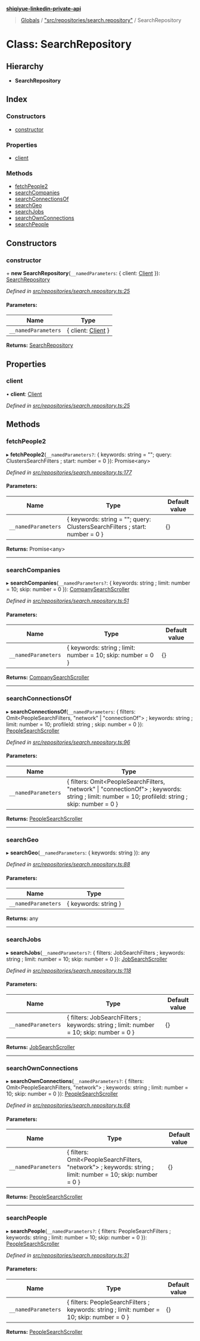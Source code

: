**[shiqiyue-linkedin-private-api](../README.md)**

> [Globals](../globals.md) / ["src/repositories/search.repository"](../modules/_src_repositories_search_repository_.md) / SearchRepository

# Class: SearchRepository

## Hierarchy

* **SearchRepository**

## Index

### Constructors

* [constructor](_src_repositories_search_repository_.searchrepository.md#constructor)

### Properties

* [client](_src_repositories_search_repository_.searchrepository.md#client)

### Methods

* [fetchPeople2](_src_repositories_search_repository_.searchrepository.md#fetchpeople2)
* [searchCompanies](_src_repositories_search_repository_.searchrepository.md#searchcompanies)
* [searchConnectionsOf](_src_repositories_search_repository_.searchrepository.md#searchconnectionsof)
* [searchGeo](_src_repositories_search_repository_.searchrepository.md#searchgeo)
* [searchJobs](_src_repositories_search_repository_.searchrepository.md#searchjobs)
* [searchOwnConnections](_src_repositories_search_repository_.searchrepository.md#searchownconnections)
* [searchPeople](_src_repositories_search_repository_.searchrepository.md#searchpeople)

## Constructors

### constructor

\+ **new SearchRepository**(`__namedParameters`: { client: [Client](_src_core_client_.client.md)  }): [SearchRepository](_src_repositories_search_repository_.searchrepository.md)

*Defined in [src/repositories/search.repository.ts:25](https://github.com/shiqiyue/linkedin-private-api/blob/5ccb708/src/repositories/search.repository.ts#L25)*

#### Parameters:

Name | Type |
------ | ------ |
`__namedParameters` | { client: [Client](_src_core_client_.client.md)  } |

**Returns:** [SearchRepository](_src_repositories_search_repository_.searchrepository.md)

## Properties

### client

•  **client**: [Client](_src_core_client_.client.md)

*Defined in [src/repositories/search.repository.ts:25](https://github.com/shiqiyue/linkedin-private-api/blob/5ccb708/src/repositories/search.repository.ts#L25)*

## Methods

### fetchPeople2

▸ **fetchPeople2**(`__namedParameters?`: { keywords: string = ""; query: ClustersSearchFilters ; start: number = 0 }): Promise<any\>

*Defined in [src/repositories/search.repository.ts:177](https://github.com/shiqiyue/linkedin-private-api/blob/5ccb708/src/repositories/search.repository.ts#L177)*

#### Parameters:

Name | Type | Default value |
------ | ------ | ------ |
`__namedParameters` | { keywords: string = ""; query: ClustersSearchFilters ; start: number = 0 } | {} |

**Returns:** Promise<any\>

___

### searchCompanies

▸ **searchCompanies**(`__namedParameters?`: { keywords: string ; limit: number = 10; skip: number = 0 }): [CompanySearchScroller](_src_scrollers_company_search_scroller_.companysearchscroller.md)

*Defined in [src/repositories/search.repository.ts:51](https://github.com/shiqiyue/linkedin-private-api/blob/5ccb708/src/repositories/search.repository.ts#L51)*

#### Parameters:

Name | Type | Default value |
------ | ------ | ------ |
`__namedParameters` | { keywords: string ; limit: number = 10; skip: number = 0 } | {} |

**Returns:** [CompanySearchScroller](_src_scrollers_company_search_scroller_.companysearchscroller.md)

___

### searchConnectionsOf

▸ **searchConnectionsOf**(`__namedParameters`: { filters: Omit<PeopleSearchFilters, \"network\" \| \"connectionOf\"\> ; keywords: string ; limit: number = 10; profileId: string ; skip: number = 0 }): [PeopleSearchScroller](_src_scrollers_people_search_scroller_.peoplesearchscroller.md)

*Defined in [src/repositories/search.repository.ts:96](https://github.com/shiqiyue/linkedin-private-api/blob/5ccb708/src/repositories/search.repository.ts#L96)*

#### Parameters:

Name | Type |
------ | ------ |
`__namedParameters` | { filters: Omit<PeopleSearchFilters, \"network\" \| \"connectionOf\"\> ; keywords: string ; limit: number = 10; profileId: string ; skip: number = 0 } |

**Returns:** [PeopleSearchScroller](_src_scrollers_people_search_scroller_.peoplesearchscroller.md)

___

### searchGeo

▸ **searchGeo**(`__namedParameters`: { keywords: string  }): any

*Defined in [src/repositories/search.repository.ts:88](https://github.com/shiqiyue/linkedin-private-api/blob/5ccb708/src/repositories/search.repository.ts#L88)*

#### Parameters:

Name | Type |
------ | ------ |
`__namedParameters` | { keywords: string  } |

**Returns:** any

___

### searchJobs

▸ **searchJobs**(`__namedParameters?`: { filters: JobSearchFilters ; keywords: string ; limit: number = 10; skip: number = 0 }): [JobSearchScroller](_src_scrollers_job_search_scroller_.jobsearchscroller.md)

*Defined in [src/repositories/search.repository.ts:118](https://github.com/shiqiyue/linkedin-private-api/blob/5ccb708/src/repositories/search.repository.ts#L118)*

#### Parameters:

Name | Type | Default value |
------ | ------ | ------ |
`__namedParameters` | { filters: JobSearchFilters ; keywords: string ; limit: number = 10; skip: number = 0 } | {} |

**Returns:** [JobSearchScroller](_src_scrollers_job_search_scroller_.jobsearchscroller.md)

___

### searchOwnConnections

▸ **searchOwnConnections**(`__namedParameters?`: { filters: Omit<PeopleSearchFilters, \"network\"\> ; keywords: string ; limit: number = 10; skip: number = 0 }): [PeopleSearchScroller](_src_scrollers_people_search_scroller_.peoplesearchscroller.md)

*Defined in [src/repositories/search.repository.ts:68](https://github.com/shiqiyue/linkedin-private-api/blob/5ccb708/src/repositories/search.repository.ts#L68)*

#### Parameters:

Name | Type | Default value |
------ | ------ | ------ |
`__namedParameters` | { filters: Omit<PeopleSearchFilters, \"network\"\> ; keywords: string ; limit: number = 10; skip: number = 0 } | {} |

**Returns:** [PeopleSearchScroller](_src_scrollers_people_search_scroller_.peoplesearchscroller.md)

___

### searchPeople

▸ **searchPeople**(`__namedParameters?`: { filters: PeopleSearchFilters ; keywords: string ; limit: number = 10; skip: number = 0 }): [PeopleSearchScroller](_src_scrollers_people_search_scroller_.peoplesearchscroller.md)

*Defined in [src/repositories/search.repository.ts:31](https://github.com/shiqiyue/linkedin-private-api/blob/5ccb708/src/repositories/search.repository.ts#L31)*

#### Parameters:

Name | Type | Default value |
------ | ------ | ------ |
`__namedParameters` | { filters: PeopleSearchFilters ; keywords: string ; limit: number = 10; skip: number = 0 } | {} |

**Returns:** [PeopleSearchScroller](_src_scrollers_people_search_scroller_.peoplesearchscroller.md)
